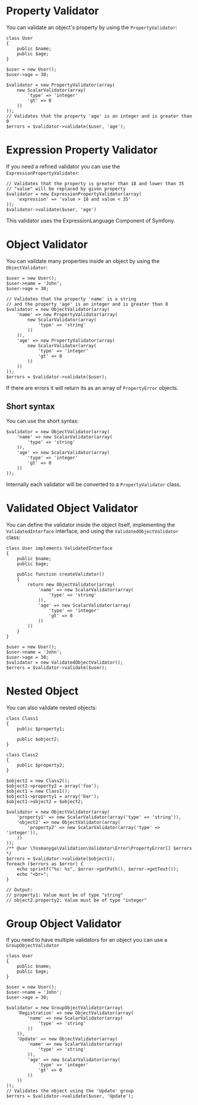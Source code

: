 # Property Validator

You can validate an object's property by using the ```PropertyValidator```:

    class User
    {
        public $name;
        public $age;
    }

    $user = new User();
    $user->age = 30;

    $validator = new PropertyValidator(array(
        new ScalarValidator(array(
            'type' => 'integer'
            'gt' => 0
        ))
    ));
    // Validates that the property 'age' is an integer and is greater than 0
    $errors = $validator->validate($user, 'age');

# Expression Property Validator

If you need a refined validator you can use the ```ExpressionPropertyValidator```:

    // Validates that the property is greater than 18 and lower than 35
    // "value" will be replaced by given property
    $validator = new ExpressionPropertyValidator(array(
        'expression' => 'value > 18 and value < 35'
    ));
    $validator->validate($user, 'age')

This validator uses the ExpressionLanguage Component of Symfony.

# Object Validator

You can validate many properties inside an object by using the ```ObjectValidator```:

    $user = new User();
    $user->name = 'John';
    $user->age = 30;

    // Validates that the property 'name' is a string
    // and the property 'age' is an integer and is greater than 0
    $validator = new ObjectValidator(array(
        'name' => new PropertyValidator(array(
            new ScalarValidator(array(
                'type' => 'string'
            ))
        )),
        'age' => new PropertyValidator(array(
            new ScalarValidator(array(
                'type' => 'integer'
                'gt' => 0
            ))
        ))
    ));
    $errors = $validator->validate($user);

If there are errors it will return its as an array of ```PropertyError```
objects.

## Short syntax

You can use the short syntax:

    $validator = new ObjectValidator(array(
        'name' => new ScalarValidator(array(
            'type' => 'string'
        )),
        'age' => new ScalarValidator(array(
            'type' => 'integer'
            'gt' => 0
        ))
    ));

Internally each validator will be converted to a ```PropertyValidator``` class.

# Validated Object Validator

You can define the validator inside the object itself, implementing the
```ValidatedInterface``` interface, and using the ```ValidatedObjectValidator```
class:

    class User implements ValidatedInterface
    {
        public $name;
        public $age;

        public function createValidator()
        {
            return new ObjectValidator(array(
                'name' => new ScalarValidator(array(
                    'type' => 'string'
                )),
                'age' => new ScalarValidator(array(
                    'type' => 'integer'
                    'gt' => 0
                ))
            ))
        }
    }

    $user = new User();
    $user->name = 'John';
    $user->age = 30;
    $validator = new ValidatedObjectValidator();
    $errors = $validator->validate($user);

# Nested Object

You can also validate nested objects:

    class Class1
    {
        public $property1;

        public $object2;
    }

    class Class2
    {
        public $property2;
    }

    $object2 = new Class2();
    $object2->property2 = array('foo');
    $object1 = new Class1();
    $object1->property1 = array('bar');
    $object1->object2 = $object2;

    $validator = new ObjectValidator(array(
        'property1' => new ScalarValidator(array('type' => 'string')),
        'object2' => new ObjectValidator(array(
            'property2' => new ScalarValidator(array('type' => 'integer')),
        ))
    ));
    /** @var \Yosmanyga\Validation\Validator\Error\PropertyError[] $errors */
    $errors = $validator->validate($object1);
    foreach ($errors as $error) {
        echo sprintf("%s: %s", $error->getPath(), $error->getText());
        echo "<br>";
    }

    // Output:
    // property1: Value must be of type "string"
    // object2.property2: Value must be of type "integer"

# Group Object Validator

If you need to have multiple validators for an object you can use a ```GroupObjectValidator```

    class User
    {
        public $name;
        public $age;
    }

    $user = new User();
    $user->name = 'John';
    $user->age = 30;

    $validator = new GroupObjectValidator(array(
        'Registration' => new ObjectValidator(array(
            'name' => new ScalarValidator(array(
                'type' => 'string'
            ))
        )),
        'Update' => new ObjectValidator(array(
            'name' => new ScalarValidator(array(
                'type' => 'string'
            )),
            'age' => new ScalarValidator(array(
                'type' => 'integer'
                'gt' => 0
            ))
        ))
    ));
    // Validates the object using the 'Update' group
    $errors = $validator->validate($user, 'Update');
